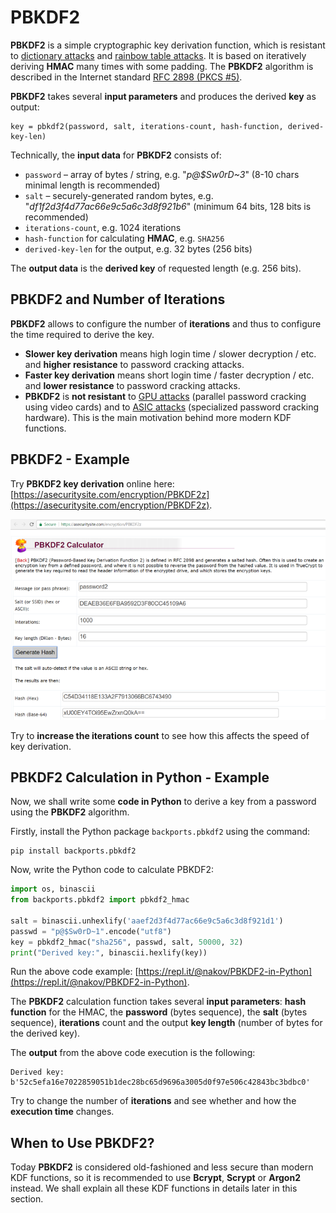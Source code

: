 # PBKDF2

**PBKDF2** is a simple cryptographic key derivation function, which is resistant to [dictionary attacks](https://en.wikipedia.org/wiki/Dictionary_attack) and [rainbow table attacks](https://en.wikipedia.org/wiki/Rainbow_table). It is based on iteratively deriving **HMAC** many times with some padding. The **PBKDF2** algorithm is described in the Internet standard [RFC 2898 \(PKCS \#5\)](http://ietf.org/rfc/rfc2898.txt).

**PBKDF2** takes several **input parameters** and produces the derived **key** as output:

```text
key = pbkdf2(password, salt, iterations-count, hash-function, derived-key-len)
```

Technically, the **input data** for **PBKDF2** consists of:

* `password` – array of bytes / string, e.g. "_p@$Sw0rD~3_" \(8-10 chars minimal length is recommended\)
* `salt` – securely-generated random bytes, e.g. "_df1f2d3f4d77ac66e9c5a6c3d8f921b6_" \(minimum 64 bits, 128 bits is recommended\)
* `iterations-count`, e.g. 1024 iterations
* `hash-function` for calculating **HMAC**, e.g. `SHA256`
* `derived-key-len` for the output, e.g. 32 bytes \(256 bits\)

The **output data** is the **derived key** of requested length \(e.g. 256 bits\).

## PBKDF2 and Number of Iterations

**PBKDF2** allows to configure the number of **iterations** and thus to configure the time required to derive the key.

* **Slower key derivation** means high login time / slower decryption / etc. and **higher resistance** to password cracking attacks.
* **Faster key derivation** means short login time / faster decryption / etc. and **lower resistance** to password cracking attacks.
* **PBKDF2** is **not resistant** to [GPU attacks](https://security.stackexchange.com/questions/118147/how-are-gpus-used-in-brute-force-attacks) \(parallel password cracking using video cards\) and to [ASIC attacks](https://en.wikipedia.org/wiki/Custom_hardware_attack) \(specialized password cracking hardware\). This is the main motivation behind more modern KDF functions.

## PBKDF2 - Example

Try **PBKDF2 key derivation** online here: [https://asecuritysite.com/encryption/PBKDF2z](https://asecuritysite.com/encryption/PBKDF2z).

![](../.gitbook/assets/pbkdf2-calculator.png)

Try to **increase the iterations count** to see how this affects the speed of key derivation.

## PBKDF2 Calculation in Python - Example

Now, we shall write some **code in Python** to derive a key from a password using the **PBKDF2** algorithm.

Firstly, install the Python package `backports.pbkdf2` using the command:

```text
pip install backports.pbkdf2
```

Now, write the Python code to calculate PBKDF2:

```python
import os, binascii
from backports.pbkdf2 import pbkdf2_hmac

salt = binascii.unhexlify('aaef2d3f4d77ac66e9c5a6c3d8f921d1')
passwd = "p@$Sw0rD~1".encode("utf8")
key = pbkdf2_hmac("sha256", passwd, salt, 50000, 32)
print("Derived key:", binascii.hexlify(key))
```

Run the above code example: [https://repl.it/@nakov/PBKDF2-in-Python](https://repl.it/@nakov/PBKDF2-in-Python).

The **PBKDF2** calculation function takes several **input parameters**: **hash function** for the HMAC, the **password** \(bytes sequence\), the **salt** \(bytes sequence\), **iterations** count and the output **key length** \(number of bytes for the derived key\).

The **output** from the above code execution is the following:

```text
Derived key: b'52c5efa16e7022859051b1dec28bc65d9696a3005d0f97e506c42843bc3bdbc0'
```

Try to change the number of **iterations** and see whether and how the **execution time** changes.

## When to Use PBKDF2?

Today **PBKDF2** is considered old-fashioned and less secure than modern KDF functions, so it is recommended to use **Bcrypt**, **Scrypt** or **Argon2** instead. We shall explain all these KDF functions in details later in this section.

